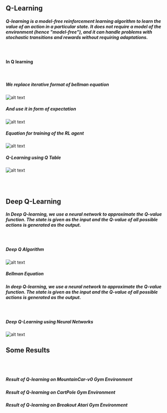 ## Q-Learning

##### Q-learning is a model-free reinforcement learning algorithm to learn the value of an action in a particular state. It does not require a model of the environment (hence "model-free"), and it can handle problems with stochastic transitions and rewards without requiring adaptations.

<br>

#### In Q learning
<br>

##### We replace iterative format of bellman equation
![alt text](/home/haider/Desktop/bellman_iterative.png)
<br>

##### And use it in form of expectation
![alt text](/home/haider/Desktop/bellman_expect.png)

##### Equation for training of the RL agent
![alt text](/home/haider/Desktop/rl_train.png)

##### Q-Learning using Q Table
![alt text](/home/haider/Desktop/q_learning.png)

<br>
<br>

## Deep Q-Learning
##### In Deep Q-learning, we use a neural network to approximate the Q-value function. The state is given as the input and the Q-value of all possible actions is generated as the output. 

<br>

##### Deep Q Algorithm
![alt text](/home/haider/Desktop/deep_q_algo.png)
<br>

##### Bellman Equation

##### In deep Q-learning, we use a neural network to approximate the Q-value function. The state is given as the input and the Q-value of all possible actions is generated as the output. 
<br>

##### Deep Q-Learning using Neural Networks
![alt text](/home/haider/Desktop/deep_q_learning.png)

## Some Results
<br>
<br>

##### Result of Q-learning on MountainCar-v0 Gym Environment

##### Result of Q-learning on CartPole Gym Environment

##### Result of Q-learning on Breakout Atari Gym Environment
